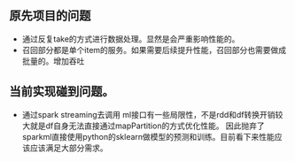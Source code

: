 ## 原先项目的问题
* 通过反复take的方式进行数据处理。显然是会严重影响性能的。
* 召回部分都是单个item的服务。如果需要后续提升性能，召回部分也需要做成批量的。增加吞吐

## 当前实现碰到问题。
* 通过spark streaming去调用 ml接口有一些局限性，不是rdd和df转换开销较大就是df自身无法直接通过mapPartition的方式优化性能。
  因此抛弃了sparkml直接使用python的sklearn做模型的预测和训练。目前看下来性能应该应该满足大部分需求。
